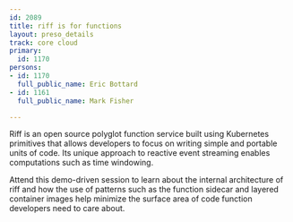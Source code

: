 ```yaml
---
id: 2089
title: riff is for functions
layout: preso_details
track: core cloud
primary:
  id: 1170
persons:
- id: 1170
  full_public_name: Eric Bottard
- id: 1161
  full_public_name: Mark Fisher

---
```

Riff is an open source polyglot function service built using Kubernetes primitives that allows developers to focus on writing simple and portable units of code. Its unique approach to reactive event streaming enables computations such as time windowing.

Attend this demo-driven session to learn about the internal architecture of riff and how the use of patterns such as the function sidecar and layered container images help minimize the surface area of code function developers need to care about.